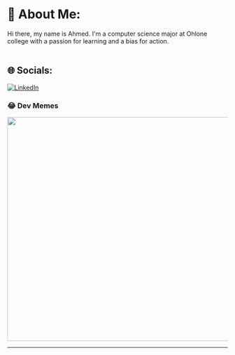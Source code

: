 # 💫 About Me:
Hi there, my name is Ahmed. I'm a computer science major at Ohlone college with a passion for learning and a bias for action.<br><br>


## 🌐 Socials:
[![LinkedIn](https://img.shields.io/badge/LinkedIn-%230077B5.svg?logo=linkedin&logoColor=white)](https://linkedin.com/in/raziahmed96) 




### 😂 Dev Memes
<img src="https://i.redd.it/hncq7zeb1lsa1.jpg" width="512px"/>

---

<!-- Proudly created with GPRM ( https://gprm.itsvg.in ) -->
